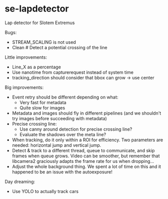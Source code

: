 # se-lapdetector
Lap detector for Slotem Extremus

Bugs:
* STREAM_SCALING is not used
* Clean                 # Detect a potential crossing of the line


Little improvements:
* Line_X as a percentage
* Use nanotime from capturerequest instead of system time
* tracking_direction should consider that bbox can grow -> use center

Big improvements:
* Event retry should be different depending on what:
  * Very fast for metadata
  * Quite slow for images
* Metadata and images should fly in different pipelines (and we shouldn't try images before succeeding with metadata)
* Precise crossing line:
  * Use canny around detection for precise crossing line?
  * Evaluate the shadows over the meta line?
* When tracking, do it only within a ROI for efficiency. Two parameters are needed: horizontal jump and vertical jump.
* Detect & track to a different thread, queue to communicate, and skip frames when queue grows. Video can be smoother, but remember that libcamera2 graciously adapts the frame rate for us when dropping...
* Adjust the whole background thing. We spent a lot of time on this and it happened to be an issue with the autoexposure!

Day dreaming:
* Use YOLO to actually track cars

